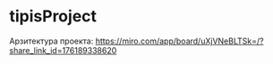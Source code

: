 # tipisProject
Арзитектура проекта: https://miro.com/app/board/uXjVNeBLTSk=/?share_link_id=176189338620
